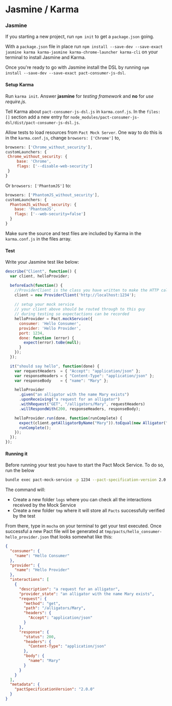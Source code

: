 # Jasmine / Karma

### Jasmine
If you starting a new project, run `npm init` to get a `package.json` going.

With a `package.json` file in place run `npm install --save-dev --save-exact jasmine karma karma-jasmine karma-chrome-launcher karma-cli` on your terminal to install Jasmine and Karma.

Once you're ready to go with Jasmine install the DSL by running `npm install --save-dev --save-exact pact-consumer-js-dsl`.

#### Setup Karma
Run `karma init`. Answer **jasmine** for *testing framework* and **no** for *use require.js*.

Tell Karma about `pact-consumer-js-dsl.js` in `karma.conf.js`. In the `files: []` section add a new entry for `node_modules/pact-consumer-js-dsl/dist/pact-consumer-js-dsl.js`.

Allow tests to load resources from `Pact Mock Server`. One way to do this is in the `karma.conf.js`, change `browsers: ['Chrome']` to,

 ```javascript
browsers: ['Chrome_without_security'],
customLaunchers: {
  Chrome_without_security: {
      base: 'Chrome',
      flags: ['--disable-web-security']
  }
}
```
Or `browsers: ['PhantomJS']` to:
```javascript
browsers: ['PhantomJS_without_security'],
customLaunchers: {
  PhantomJS_without_security: {
    base: 'PhantomJS',
    flags: ['--web-security=false']
  }
}
```

Make sure the source and test files are included by Karma in the `karma.conf.js` in the files array.

#### Test
Write your Jasmine test like below:
```javascript
describe("Client", function() {
  var client, helloProvider;

  beforeEach(function() {
    //ProviderClient is the class you have written to make the HTTP calls to the provider
    client = new ProviderClient('http://localhost:1234');
    
    // setup your mock service
    // your client above should be routed through to this guy
    // during testing so expectactions can be recorded
    helloProvider = Pact.mockService({
      consumer: 'Hello Consumer',
      provider: 'Hello Provider',
      port: 1234,
      done: function (error) {
        expect(error).toBe(null);
      }
    });
  });

  it("should say hello", function(done) {
    var requestHeaders  = { "Accept": "application/json" };
    var responseHeaders = { "Content-Type": "application/json" };
    var responseBody    = { "name": "Mary" };

    helloProvider
      .given("an alligator with the name Mary exists")
      .uponReceiving("a request for an alligator")
      .withRequest("GET", "/alligators/Mary", requestHeaders)
      .willRespondWith(200, responseHeaders, responseBody);

    helloProvider.run(done, function(runComplete) {
      expect(client.getAlligatorByName("Mary")).toEqual(new Alligator("Mary"));
      runComplete();
    });
  });
});
```

#### Running it
Before running your test you have to start the Pact Mock Service. To do so, run the below
```bash
bundle exec pact-mock-service -p 1234 --pact-specification-version 2.0.0 -l logs/pact.logs --pact-dir tmp/pacts
```
The command will:
* Create a new folder `logs` where you can check all the interactions received by the Mock Service
* Create a new folder `tmp` where it will store all `Pacts` successfully verified by the test

From there, type in `mocha` on your terminal to get your test executed. Once successful a new Pact file will be generated at `tmp/pacts/hello_consumer-hello_provider.json` that looks somewhat like this:
```json
{
  "consumer": {
    "name": "Hello Consumer"
  },
  "provider": {
    "name": "Hello Provider"
  },
  "interactions": [
    {
      "description": "a request for an alligator",
      "provider_state": "an alligator with the name Mary exists",
      "request": {
        "method": "get",
        "path": "/alligators/Mary",
        "headers": {
          "Accept": "application/json"
        }
      },
      "response": {
        "status": 200,
        "headers": {
          "Content-Type": "application/json"
        },
        "body": {
          "name": "Mary"
        }
      }
    }
  ],
  "metadata": {
    "pactSpecificationVersion": "2.0.0"
  }
}
```
